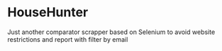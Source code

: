 # HouseHunter
Just another comparator scrapper based on Selenium to avoid website restrictions and report with filter by email
